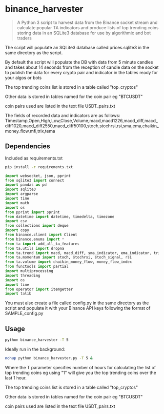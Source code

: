 # binance_harvester
> A Python 3 script to harvest data from the Binance socket stream and calculate popular TA indicators and produce lists of top trending coins storing data in an SQLite3 database for use by algorithmic and bot traders 

The script will populate an SQLite3 database called prices.sqlite3 in the same directory as the script. 

By default the script will populate the DB with data from 5 minute candles and takes about 14 seconds from the reception of candle data on the socket to publish the data for every crypto pair and indicator in the tables ready for your algos or bots

The top trending coins list is stored in a table called "top_cryptos"

Other data is stored in tables named for the coin pair eg "BTCUSDT"

coin pairs used are listed in the text file USDT_pairs.txt

The fields of recorded data and indicators are as follows:
Timestamp,Open,High,Low,Close,Volume,macd,macd1226,macd_diff,macd_diff1020,macd_diff2550,macd_diff50100,stoch,stochrsi,rsi,sma,ema,chaikin_money_flow,mfi,trix,tema


## Dependencies

Included as requirements.txt
```bash
pip install -r requirements.txt
```


```python
import websocket, json, pprint
from sqlite3 import connect
import pandas as pd
import sqlite3
import argparse
import time
import math
import os
from pprint import pprint
from datetime import datetime, timedelta, timezone
import csv
from collections import deque
import copy
from binance.client import Client
from binance.enums import *
from ta import add_all_ta_features
from ta.utils import dropna
from ta.trend import macd, macd_diff, sma_indicator, ema_indicator, trix
from ta.momentum import stoch, stochrsi, stoch_signal, rsi
from ta.volume import chaikin_money_flow, money_flow_index
from functools import partial
import multiprocessing
import threading
import os
import time
from operator import itemgetter
import talib
```

You must also create a file called config.py in the same directory as the script and populate it with your Binance API keys following the format of SAMPLE_config.py

## Usage

```bash
python binance_harvester -T 5
```

Ideally run in the background:

```bash
nohup python binance_harvester.py -T 5 &
```


Where the T parameter specifies number of hours for calculating the list of top trending coins eg using "1" will give you the top trending coins over the last 1 hour.

The top trending coins list is stored in a table called "top_cryptos"

Other data is stored in tables named for the coin pair eg "BTCUSDT"

coin pairs used are listed in the text file USDT_pairs.txt

